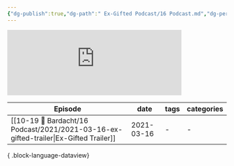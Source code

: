 ```yaml
---
{"dg-publish":true,"dg-path":" Ex-Gifted Podcast/16 Podcast.md","dg-permalink":"ex-gifted","permalink":"/ex-gifted/","title":"Ex-Gifted Podcast","contentClasses":"dashboard cards","noteIcon":"","created":"","updated":""}
---
```



<iframe src="https://podcasters.spotify.com/pod/show/raineinchaos/embed" height="150px" width="400px" frameborder="0" scrolling="no"></iframe>

| Episode                                                                                  | date       | tags | categories |
| ---------------------------------------------------------------------------------------- | ---------- | ---- | ---------- |
| [[10-19 💢 Bardacht/16 Podcast/2021/2021-03-16-ex-gifted-trailer\|Ex-Gifted Trailer]] | 2021-03-16 | \-   | \-         |

{ .block-language-dataview}
